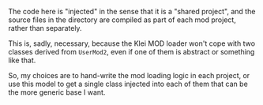 The code here is "injected" in the sense that it is a "shared project", and the
source files in the directory are compiled as part of each mod project, rather
than separately.

This is, sadly, necessary, because the Klei MOD loader won't cope with two
classes derived from `UserMod2`, even if one of them is abstract or something
like that.

So, my choices are to hand-write the mod loading logic in each project, or use
this model to get a single class injected into each of them that can be the more
generic base I want.
